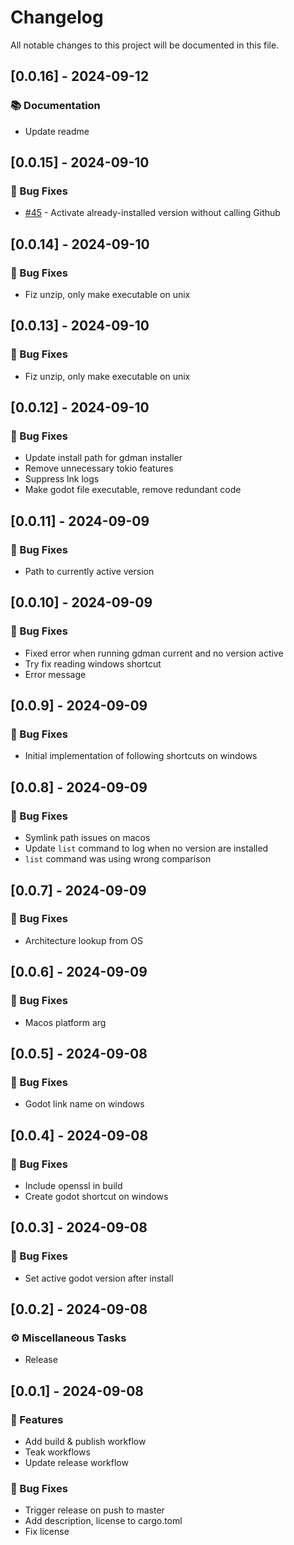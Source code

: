 # Changelog

All notable changes to this project will be documented in this file.

## [0.0.16] - 2024-09-12

### 📚 Documentation

- Update readme

<!-- generated by git-cliff -->
## [0.0.15] - 2024-09-10

### 🐛 Bug Fixes

- [#45](https://github.com/devklick/gdman-rs/pull/45) - Activate already-installed version without calling Github

<!-- generated by git-cliff -->
## [0.0.14] - 2024-09-10

### 🐛 Bug Fixes

- Fiz unzip, only make executable on unix

<!-- generated by git-cliff -->
## [0.0.13] - 2024-09-10

### 🐛 Bug Fixes

- Fiz unzip, only make executable on unix

<!-- generated by git-cliff -->
## [0.0.12] - 2024-09-10

### 🐛 Bug Fixes

- Update install path for gdman installer
- Remove unnecessary tokio features
- Suppress lnk logs
- Make godot file executable, remove redundant code

<!-- generated by git-cliff -->
## [0.0.11] - 2024-09-09

### 🐛 Bug Fixes

- Path to currently active version

<!-- generated by git-cliff -->
## [0.0.10] - 2024-09-09

### 🐛 Bug Fixes

- Fixed error when running gdman current and no version active
- Try fix reading windows shortcut
- Error message

<!-- generated by git-cliff -->
## [0.0.9] - 2024-09-09

### 🐛 Bug Fixes

- Initial implementation of following shortcuts on windows

<!-- generated by git-cliff -->
## [0.0.8] - 2024-09-09

### 🐛 Bug Fixes

- Symlink path issues on macos
- Update `list` command to log when no version are installed
- `list` command was using wrong comparison

<!-- generated by git-cliff -->
## [0.0.7] - 2024-09-09

### 🐛 Bug Fixes

- Architecture lookup from OS

<!-- generated by git-cliff -->
## [0.0.6] - 2024-09-09

### 🐛 Bug Fixes

- Macos platform arg

<!-- generated by git-cliff -->
## [0.0.5] - 2024-09-08

### 🐛 Bug Fixes

- Godot link name on windows

<!-- generated by git-cliff -->
## [0.0.4] - 2024-09-08

### 🐛 Bug Fixes

- Include openssl in build
- Create godot shortcut on windows

<!-- generated by git-cliff -->
## [0.0.3] - 2024-09-08

### 🐛 Bug Fixes

- Set active godot version after install

<!-- generated by git-cliff -->
## [0.0.2] - 2024-09-08

### ⚙️ Miscellaneous Tasks

- Release

<!-- generated by git-cliff -->
## [0.0.1] - 2024-09-08

### 🚀 Features

- Add build & publish workflow
- Teak workflows
- Update release workflow

### 🐛 Bug Fixes

- Trigger release on push to master
- Add description, license to cargo.toml
- Fix license

<!-- generated by git-cliff -->
